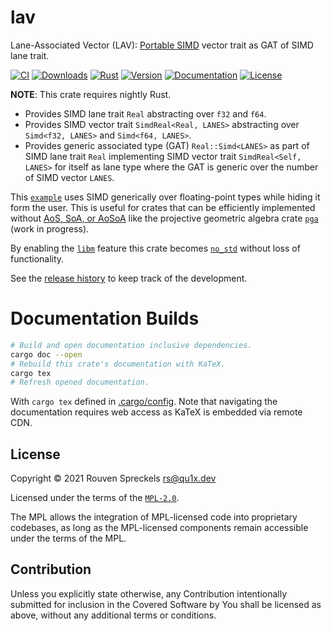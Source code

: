 # lav

Lane-Associated Vector (LAV): [Portable SIMD] vector trait as GAT of SIMD lane trait.

[![CI][]](https://github.com/qu1x/lav/actions/workflows/ci.yml)
[![Downloads][]](https://crates.io/crates/lav)
[![Rust][]](https://www.rust-lang.org)
[![Version][]](https://crates.io/crates/lav)
[![Documentation][]](https://docs.rs/lav)
[![License][]](https://mozilla.org/MPL)

[CI]: https://github.com/qu1x/lav/actions/workflows/ci.yml/badge.svg
[Downloads]: https://img.shields.io/crates/d/lav.svg
[Rust]: https://img.shields.io/badge/rust-nightly-orange.svg
[Version]: https://img.shields.io/crates/v/lav.svg
[Documentation]: https://docs.rs/lav/badge.svg
[License]: https://img.shields.io/crates/l/lav.svg

**NOTE**: This crate requires nightly Rust.

  * Provides SIMD lane trait `Real` abstracting over `f32` and `f64`.
  * Provides SIMD vector trait `SimdReal<Real, LANES>` abstracting over `Simd<f32, LANES>`
    and `Simd<f64, LANES>`.
  * Provides generic associated type (GAT) `Real::Simd<LANES>` as part of SIMD lane trait
    `Real` implementing SIMD vector trait `SimdReal<Self, LANES>` for itself as lane type
    where the GAT is generic over the number of SIMD vector `LANES`.

This [`example`] uses SIMD generically over floating-point types while hiding it form the user.
This is useful for crates that can be efficiently implemented without [AoS, SoA, or AoSoA] like
the projective geometric algebra crate [`pga`] (work in progress).

By enabling the [`libm`] feature this crate becomes [`no_std`] without loss of functionality.

[Portable SIMD]: https://doc.rust-lang.org/nightly/core/simd/index.html
[`example`]: src/example/mod.rs
[AoS, SoA, or AoSoA]: https://en.wikipedia.org/wiki/AoS_and_SoA
[`pga`]: https://docs.rs/pga
[`libm`]: https://docs.rs/libm
[`no_std`]: https://docs.rust-embedded.org/book/intro/no-std.html

See the [release history] to keep track of the development.

[release history]: RELEASES.md

# Documentation Builds

```sh
# Build and open documentation inclusive dependencies.
cargo doc --open
# Rebuild this crate's documentation with KaTeX.
cargo tex
# Refresh opened documentation.
```

With `cargo tex` defined in [.cargo/config](.cargo/config). Note that navigating the documentation
requires web access as KaTeX is embedded via remote CDN.

## License

Copyright © 2021 Rouven Spreckels <rs@qu1x.dev>

Licensed under the terms of the [`MPL-2.0`](LICENSES/MPL-2.0).

The MPL allows the integration of MPL-licensed code into proprietary codebases, as long as the
MPL-licensed components remain accessible under the terms of the MPL.

## Contribution

Unless you explicitly state otherwise, any Contribution intentionally submitted for inclusion in the
Covered Software by You shall be licensed as above, without any additional terms or conditions.
